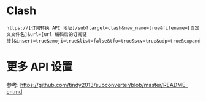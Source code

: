 # Clash
```
https://[订阅转换 API 地址]/sub?target=clash&new_name=true&filename=[自定义文件名]&url=[url 编码后的订阅链接]&insert=true&emoji=true&list=false&tfo=true&scv=true&udp=true&expand=false&config=https://github.com/FanxJK/Rules/raw/main/Clash.ini
```
# 更多 API 设置
参考: https://github.com/tindy2013/subconverter/blob/master/README-cn.md
